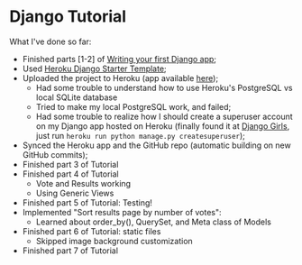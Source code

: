 # Django Tutorial

What I've done so far:
- Finished parts [1-2] of [Writing your first Django app](https://docs.djangoproject.com/en/1.10/intro/);
- Used [Heroku Django Starter Template](https://github.com/heroku/heroku-django-template/);
- Uploaded the project to Heroku (app available [here](django-tutorial-app.herokuapp.com));
	- Had some trouble to understand how to use Heroku's PostgreSQL vs local SQLite database
	- Tried to make my local PostgreSQL work, and failed;
	- Had some trouble to realize how I should create a superuser account on my Django app hosted on Heroku (finally found it at [Django Girls](https://djangogirls.gitbooks.io/django-girls-tutorial-extensions/content/heroku/#visit-your-application), just run `heroku run python manage.py createsuperuser`);
- Synced the Heroku app and the GitHub repo (automatic building on new GitHub commits);
- Finished part 3 of Tutorial
- Finished part 4 of Tutorial
	- Vote and Results working
	- Using Generic Views
- Finished part 5 of Tutorial: Testing!
- Implemented "Sort results page by number of votes":
	- Learned about order\_by(), QuerySet, and Meta class of Models
- Finished part 6 of Tutorial: static files
	- Skipped image background customization
- Finished part 7 of Tutorial

